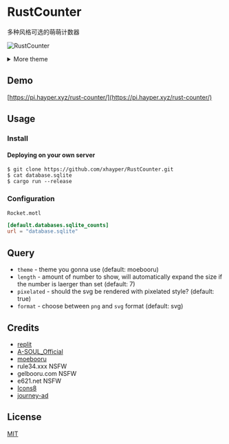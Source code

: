 # RustCounter

多种风格可选的萌萌计数器

![RustCounter](https://pi.hayper.xyz/rust-counter/count/RustCounter.githubformat=png)

<details>
<summary>More theme</summary>

##### asoul

![asoul](https://pi.hayper.xyz/rust-counter/count/demo?theme=asoul&format=png)

##### moebooru

![moebooru](https://pi.hayper.xyz/rust-counter/count/demo?theme=moebooru&format=png)

##### rule34

![Rule34](https://pi.hayper.xyz/rust-counter/count/demo?theme=rule34)

##### gelbooru

![Gelbooru](https://pi.hayper.xyz/rust-counter/count/demo?theme=gelbooru&format=png)

##### e621

![e621](https://pi.hayper.xyz/rust-counter/count/demo?theme=e621&format=png)

  <details>
    <summary>NSFW</summary>

##### moebooru-h

##### gelbooru-h

  </details>
</details>

## Demo

[https://pi.hayper.xyz/rust-counter/](https://pi.hayper.xyz/rust-counter/)

## Usage

### Install

#### Deploying on your own server

```shell
$ git clone https://github.com/xhayper/RustCounter.git
$ cat database.sqlite
$ cargo run --release
```

### Configuration

`Rocket.motl`

```toml
[default.databases.sqlite_counts]
url = "database.sqlite"
```


## Query

- `theme` - theme you gonna use (default: moebooru)
- `length` - amount of number to show, will automatically expand the size if the number is laerger than set (default: 7)
- `pixelated` - should the svg be rendered with pixelated style? (default: true)
- `format` - choose between `png` and `svg` format (default: svg)

## Credits

- [replit](https://replit.com/)
- [A-SOUL_Official](https://space.bilibili.com/703007996)
- [moebooru](https://github.com/moebooru/moebooru)
- rule34.xxx NSFW
- gelbooru.com NSFW
- e621.net NSFW
- [Icons8](https://icons8.com/icons/set/star)
- [journey-ad](https://github.com/journey-ad/)

## License

[MIT](LICENSE)
